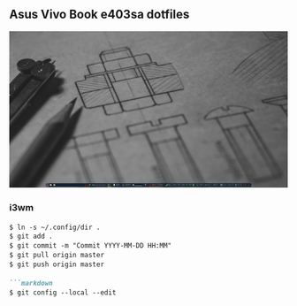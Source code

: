 ## Asus Vivo Book e403sa dotfiles

![Screenshot](/screenshots/Screenshot_2018.png)

### i3wm


```markdown
$ ln -s ~/.config/dir .
$ git add .
$ git commit -m "Commit YYYY-MM-DD HH:MM"
$ git pull origin master
$ git push origin master

```markdown
$ git config --local --edit

